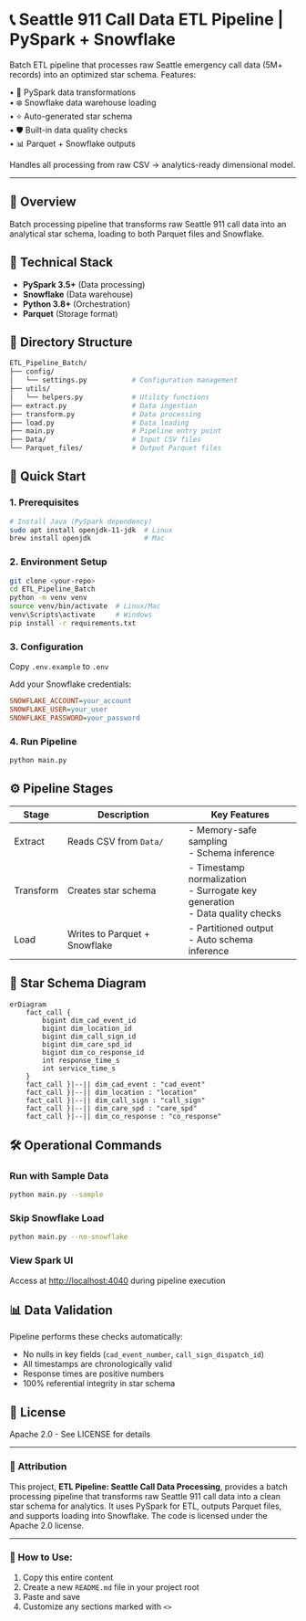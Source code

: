 # 📞 Seattle 911 Call Data ETL Pipeline | PySpark + Snowflake

Batch ETL pipeline that processes raw Seattle emergency call data (5M+ records) into an optimized star schema. Features:

• 🚀 PySpark data transformations  
• ❄️ Snowflake data warehouse loading  
• ⭐ Auto-generated star schema  
• 🛡️ Built-in data quality checks  
• 📊 Parquet + Snowflake outputs

Handles all processing from raw CSV → analytics-ready dimensional model.

---

## 📌 Overview

Batch processing pipeline that transforms raw Seattle 911 call data into an analytical star schema, loading to both Parquet files and Snowflake.

## 🔧 Technical Stack

- **PySpark 3.5+** (Data processing)
- **Snowflake** (Data warehouse)
- **Python 3.8+** (Orchestration)
- **Parquet** (Storage format)

## 📂 Directory Structure

```bash
ETL_Pipeline_Batch/
├── config/
│   └── settings.py           # Configuration management
├── utils/
│   └── helpers.py            # Utility functions
├── extract.py                # Data ingestion
├── transform.py              # Data processing
├── load.py                   # Data loading
├── main.py                   # Pipeline entry point
├── Data/                     # Input CSV files
└── Parquet_files/            # Output Parquet files
```

## 🚀 Quick Start

### 1. Prerequisites

```bash
# Install Java (PySpark dependency)
sudo apt install openjdk-11-jdk  # Linux
brew install openjdk             # Mac
```

### 2. Environment Setup

```bash
git clone <your-repo>
cd ETL_Pipeline_Batch
python -m venv venv
source venv/bin/activate  # Linux/Mac
venv\Scripts\activate     # Windows
pip install -r requirements.txt
```

### 3. Configuration

Copy `.env.example` to `.env`

Add your Snowflake credentials:

```ini
SNOWFLAKE_ACCOUNT=your_account
SNOWFLAKE_USER=your_user
SNOWFLAKE_PASSWORD=your_password
```

### 4. Run Pipeline

```bash
python main.py
```

## ⚙️ Pipeline Stages

| Stage     | Description                   | Key Features                                                                         |
| --------- | ----------------------------- | ------------------------------------------------------------------------------------ |
| Extract   | Reads CSV from `Data/`        | - Memory-safe sampling <br> - Schema inference                                       |
| Transform | Creates star schema           | - Timestamp normalization <br> - Surrogate key generation <br> - Data quality checks |
| Load      | Writes to Parquet + Snowflake | - Partitioned output <br> - Auto schema inference                                    |

## 🌟 Star Schema Diagram

```mermaid
erDiagram
    fact_call {
        bigint dim_cad_event_id
        bigint dim_location_id
        bigint dim_call_sign_id
        bigint dim_care_spd_id
        bigint dim_co_response_id
        int response_time_s
        int service_time_s
    }
    fact_call }|--|| dim_cad_event : "cad_event"
    fact_call }|--|| dim_location : "location"
    fact_call }|--|| dim_call_sign : "call_sign"
    fact_call }|--|| dim_care_spd : "care_spd"
    fact_call }|--|| dim_co_response : "co_response"
```

## 🛠️ Operational Commands

### Run with Sample Data

```bash
python main.py --sample
```

### Skip Snowflake Load

```bash
python main.py --no-snowflake
```

### View Spark UI

Access at [http://localhost:4040](http://localhost:4040) during pipeline execution

## 📊 Data Validation

Pipeline performs these checks automatically:

- No nulls in key fields (`cad_event_number`, `call_sign_dispatch_id`)
- All timestamps are chronologically valid
- Response times are positive numbers
- 100% referential integrity in star schema

## 📝 License

Apache 2.0 - See LICENSE for details

---

### 🔄 Attribution

This project, **ETL Pipeline: Seattle Call Data Processing**, provides a batch processing pipeline that transforms raw Seattle 911 call data into a clean star schema for analytics. It uses PySpark for ETL, outputs Parquet files, and supports loading into Snowflake. The code is licensed under the Apache 2.0 license.

---

### 📘 How to Use:

1. Copy this entire content
2. Create a new `README.md` file in your project root
3. Paste and save
4. Customize any sections marked with `<>`
